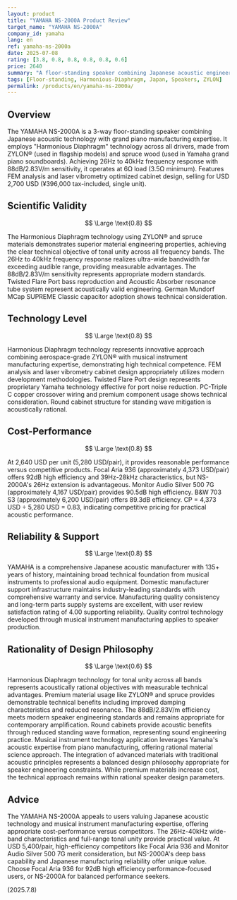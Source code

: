```yaml
---
layout: product
title: "YAMAHA NS-2000A Product Review"
target_name: "YAMAHA NS-2000A"
company_id: yamaha
lang: en
ref: yamaha-ns-2000a
date: 2025-07-08
rating: [3.8, 0.8, 0.8, 0.8, 0.8, 0.6]
price: 2640
summary: "A floor-standing speaker combining Japanese acoustic engineering with grand piano manufacturing expertise. Features Harmonious Diaphragm technology using ZYLON® and spruce across all drivers, achieving 26Hz-40kHz response. At USD 2,700 the price offers competitive value versus equivalent performance products, though some competitors provide higher efficiency."
tags: [Floor-standing, Harmonious-Diaphragm, Japan, Speakers, ZYLON]
permalink: /products/en/yamaha-ns-2000a/
---
```

## Overview

The YAMAHA NS-2000A is a 3-way floor-standing speaker combining Japanese acoustic technology with grand piano manufacturing expertise. It employs "Harmonious Diaphragm" technology across all drivers, made from ZYLON® (used in flagship models) and spruce wood (used in Yamaha grand piano soundboards). Achieving 26Hz to 40kHz frequency response with 88dB/2.83V/m sensitivity, it operates at 6Ω load (3.5Ω minimum). Features FEM analysis and laser vibrometry optimized cabinet design, selling for USD 2,700 USD (¥396,000 tax-included, single unit).

## Scientific Validity

$$ \Large \text{0.8} $$

The Harmonious Diaphragm technology using ZYLON® and spruce materials demonstrates superior material engineering properties, achieving the clear technical objective of tonal unity across all frequency bands. The 26Hz to 40kHz frequency response realizes ultra-wide bandwidth far exceeding audible range, providing measurable advantages. The 88dB/2.83V/m sensitivity represents appropriate modern standards. Twisted Flare Port bass reproduction and Acoustic Absorber resonance tube system represent acoustically valid engineering. German Mundorf MCap SUPREME Classic capacitor adoption shows technical consideration.

## Technology Level

$$ \Large \text{0.8} $$

Harmonious Diaphragm technology represents innovative approach combining aerospace-grade ZYLON® with musical instrument manufacturing expertise, demonstrating high technical competence. FEM analysis and laser vibrometry cabinet design appropriately utilizes modern development methodologies. Twisted Flare Port design represents proprietary Yamaha technology effective for port noise reduction. PC-Triple C copper crossover wiring and premium component usage shows technical consideration. Round cabinet structure for standing wave mitigation is acoustically rational.

## Cost-Performance

$$ \Large \text{0.8} $$

At 2,640 USD per unit (5,280 USD/pair), it provides reasonable performance versus competitive products. Focal Aria 936 (approximately 4,373 USD/pair) offers 92dB high efficiency and 39Hz-28kHz characteristics, but NS-2000A's 26Hz extension is advantageous. Monitor Audio Silver 500 7G (approximately 4,167 USD/pair) provides 90.5dB high efficiency. B&W 703 S3 (approximately 6,200 USD/pair) offers 89.3dB efficiency. CP = 4,373 USD ÷ 5,280 USD = 0.83, indicating competitive pricing for practical acoustic performance.

## Reliability & Support

$$ \Large \text{0.8} $$

YAMAHA is a comprehensive Japanese acoustic manufacturer with 135+ years of history, maintaining broad technical foundation from musical instruments to professional audio equipment. Domestic manufacturer support infrastructure maintains industry-leading standards with comprehensive warranty and service. Manufacturing quality consistency and long-term parts supply systems are excellent, with user review satisfaction rating of 4.00 supporting reliability. Quality control technology developed through musical instrument manufacturing applies to speaker production.

## Rationality of Design Philosophy

$$ \Large \text{0.6} $$

Harmonious Diaphragm technology for tonal unity across all bands represents acoustically rational objectives with measurable technical advantages. Premium material usage like ZYLON® and spruce provides demonstrable technical benefits including improved damping characteristics and reduced resonance. The 88dB/2.83V/m efficiency meets modern speaker engineering standards and remains appropriate for contemporary amplification. Round cabinets provide acoustic benefits through reduced standing wave formation, representing sound engineering practice. Musical instrument technology application leverages Yamaha's acoustic expertise from piano manufacturing, offering rational material science approach. The integration of advanced materials with traditional acoustic principles represents a balanced design philosophy appropriate for speaker engineering constraints. While premium materials increase cost, the technical approach remains within rational speaker design parameters.

## Advice

The YAMAHA NS-2000A appeals to users valuing Japanese acoustic technology and musical instrument manufacturing expertise, offering appropriate cost-performance versus competitors. The 26Hz-40kHz wide-band characteristics and full-range tonal unity provide practical value. At USD 5,400/pair, high-efficiency competitors like Focal Aria 936 and Monitor Audio Silver 500 7G merit consideration, but NS-2000A's deep bass capability and Japanese manufacturing reliability offer unique value. Choose Focal Aria 936 for 92dB high efficiency performance-focused users, or NS-2000A for balanced performance seekers.

(2025.7.8)